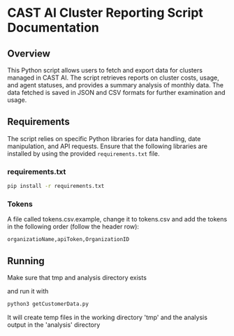 # CAST AI Cluster Reporting Script Documentation

## Overview

This Python script allows users to fetch and export data for clusters managed in CAST AI. The script retrieves reports on cluster costs, usage, and agent statuses, and provides a summary analysis of monthly data. The data fetched is saved in JSON and CSV formats for further examination and usage.

## Requirements

The script relies on specific Python libraries for data handling, date manipulation, and API requests. Ensure that the following libraries are installed by using the provided `requirements.txt` file.

### requirements.txt

```bash
pip install -r requirements.txt
```

### Tokens

A file called tokens.csv.example, change it to tokens.csv and add the tokens in the following order (follow the header row):

```csv
organizatioName,apiToken,OrganizationID
```

## Running

Make sure that tmp and analysis directory exists

and run it with

```bash
python3 getCustomerData.py
```

It will create temp files in the working directory 'tmp' and the analysis output in the 'analysis' directory



